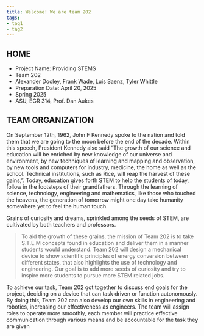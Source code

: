 ```yaml
---
title: Welcome! We are team 202
tags:
- tag1
- tag2
---
```


## HOME

- Project Name: Providing STEMS
- Team 202
- Alexander Dooley, Frank Wade, Luis Saenz,  Tyler Whittle
- Preparation Date: April 20, 2025
- Spring 2025
- ASU, EGR 314, Prof. Dan Aukes

## TEAM ORGANIZATION

On September 12th, 1962, John F Kennedy spoke to the nation and told them that we are going to the moon before the end of the decade. Within this speech, President Kennedy also said “The growth of our science and education will be enriched by new knowledge of our universe and environment, by new techniques of learning and mapping and observation, by new tools and computers for industry, medicine, the home as well as the school. Technical institutions, such as Rice, will reap the harvest of these gains,”. Today, education gives forth STEM to help the students of today, follow in the footsteps of their grandfathers. Through the learning of science, technology, engineering and mathematics, like those who touched the heavens, the generation of tomorrow might one day take humanity somewhere yet to feel the human touch. 

Grains of curiosity and dreams, sprinkled among the seeds of STEM, are cultivated by both teachers and professors. 
> To aid the growth of these grains, the mission of Team 202 is to take S.T.E.M concepts found in education and deliver them in a manner students would understand. 
Team 202 will design a mechanical device to show scientific principles of energy conversion between different states, that also highlights the use of technology and engineering. Our goal is to add more seeds of curiosity and try to inspire more students to pursue more STEM related jobs. 

To achieve our task, Team 202 got together to discuss end goals for the project, deciding on a device that can task driven or function autonomously. By doing this, Team 202 can also develop our own skills in engineering and robotics, increasing our effectiveness as engineers. The team will assign roles to operate more smoothly, each member will practice effective communication through various means and be accountable for the task they are given


